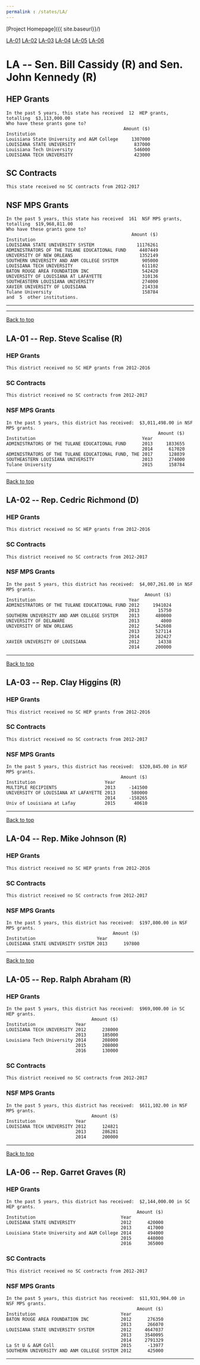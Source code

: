 ```yaml
---
permalink : /states/LA/
---
```

<a name="top"></a>
[Project Homepage]({{ site.baseurl}}/)


[LA-01](#LA-01)  [LA-02](#LA-02)  [LA-03](#LA-03)  [LA-04](#LA-04)  [LA-05](#LA-05)  [LA-06](#LA-06)  

# LA -- Sen. Bill Cassidy (R) and  Sen. John Kennedy (R)
## HEP Grants
```
In the past 5 years, this state has received  12  HEP grants, totalling  $3,113,000.00
Who have these grants gone to?
                                            Amount ($)
Institution                                           
Louisiana State University and A&M College     1307000
LOUISIANA STATE UNIVERSITY                      837000
Louisiana Tech University                       546000
LOUISIANA TECH UNIVERSITY                       423000
```
## SC Contracts
```
This state received no SC contracts from 2012-2017
```
## NSF MPS Grants
```
In the past 5 years, this state has received  161  NSF MPS grants, totalling  $19,968,811.00
Who have these grants gone to?
                                               Amount ($)
Institution                                              
LOUISIANA STATE UNIVERSITY SYSTEM                11176261
ADMINISTRATORS OF THE TULANE EDUCATIONAL FUND     4407449
UNIVERSITY OF NEW ORLEANS                         1352149
SOUTHERN UNIVERSITY AND ANM COLLEGE SYSTEM         905000
LOUISIANA TECH UNIVERSITY                          611102
BATON ROUGE AREA FOUNDATION INC                    542420
UNIVERSITY OF LOUISIANA AT LAFAYETTE               310136
SOUTHEASTERN LOUISIANA UNIVERSITY                  274000
XAVIER UNIVERSITY OF LOUISIANA                     214338
Tulane University                                  158784
and  5  other institutions.
```
---
---
<a name="LA-01"></a>
[Back to top](#top)
## LA-01 -- Rep. Steve Scalise (R)
### HEP Grants
```
This district received no SC HEP grants from 2012-2016
```
### SC Contracts
```
This district received no SC contracts from 2012-2017
```
### NSF MPS Grants
```
In the past 5 years, this district has received:  $3,011,498.00 in NSF MPS grants.
                                                         Amount ($)
Institution                                        Year            
ADMINISTRATORS OF THE TULANE EDUCATIONAL FUND      2013     1833655
                                                   2014      617020
ADMINISTRATORS OF THE TULANE EDUCATIONAL FUND, THE 2017      128039
SOUTHEASTERN LOUISIANA UNIVERSITY                  2013      274000
Tulane University                                  2015      158784
```
---
<a name="LA-02"></a>
[Back to top](#top)
## LA-02 -- Rep. Cedric Richmond (D)
### HEP Grants
```
This district received no SC HEP grants from 2012-2016
```
### SC Contracts
```
This district received no SC contracts from 2012-2017
```
### NSF MPS Grants
```
In the past 5 years, this district has received:  $4,007,261.00 in NSF MPS grants.
                                                    Amount ($)
Institution                                   Year            
ADMINISTRATORS OF THE TULANE EDUCATIONAL FUND 2012     1941024
                                              2013       15750
SOUTHERN UNIVERSITY AND ANM COLLEGE SYSTEM    2013      480000
UNIVERSITY OF DELAWARE                        2013        4000
UNIVERSITY OF NEW ORLEANS                     2012      542608
                                              2013      527114
                                              2014      282427
XAVIER UNIVERSITY OF LOUISIANA                2012       14338
                                              2014      200000
```
---
<a name="LA-03"></a>
[Back to top](#top)
## LA-03 -- Rep. Clay Higgins (R)
### HEP Grants
```
This district received no SC HEP grants from 2012-2016
```
### SC Contracts
```
This district received no SC contracts from 2012-2017
```
### NSF MPS Grants
```
In the past 5 years, this district has received:  $320,845.00 in NSF MPS grants.
                                           Amount ($)
Institution                          Year            
MULTIPLE RECIPIENTS                  2013     -141500
UNIVERSITY OF LOUISIANA AT LAFAYETTE 2013      580000
                                     2014     -158265
Univ of Louisiana at Lafay           2015       40610
```
---
<a name="LA-04"></a>
[Back to top](#top)
## LA-04 -- Rep. Mike Johnson (R)
### HEP Grants
```
This district received no SC HEP grants from 2012-2016
```
### SC Contracts
```
This district received no SC contracts from 2012-2017
```
### NSF MPS Grants
```
In the past 5 years, this district has received:  $197,800.00 in NSF MPS grants.
                                        Amount ($)
Institution                       Year            
LOUISIANA STATE UNIVERSITY SYSTEM 2013      197800
```
---
<a name="LA-05"></a>
[Back to top](#top)
## LA-05 -- Rep. Ralph Abraham (R)
### HEP Grants
```
In the past 5 years, this district has received:  $969,000.00 in SC HEP grants.
                                Amount ($)
Institution               Year            
LOUISIANA TECH UNIVERSITY 2012      238000
                          2013      185000
Louisiana Tech University 2014      208000
                          2015      208000
                          2016      130000
```
### SC Contracts
```
This district received no SC contracts from 2012-2017
```
### NSF MPS Grants
```
In the past 5 years, this district has received:  $611,102.00 in NSF MPS grants.
                                Amount ($)
Institution               Year            
LOUISIANA TECH UNIVERSITY 2012      124821
                          2013      286281
                          2014      200000
```
---
<a name="LA-06"></a>
[Back to top](#top)
## LA-06 -- Rep. Garret Graves (R)
### HEP Grants
```
In the past 5 years, this district has received:  $2,144,000.00 in SC HEP grants.
                                                 Amount ($)
Institution                                Year            
LOUISIANA STATE UNIVERSITY                 2012      420000
                                           2013      417000
Louisiana State University and A&M College 2014      494000
                                           2015      448000
                                           2016      365000
```
### SC Contracts
```
This district received no SC contracts from 2012-2017
```
### NSF MPS Grants
```
In the past 5 years, this district has received:  $11,931,904.00 in NSF MPS grants.
                                                 Amount ($)
Institution                                Year            
BATON ROUGE AREA FOUNDATION INC            2012      276350
                                           2013      266070
LOUISIANA STATE UNIVERSITY SYSTEM          2012     4647037
                                           2013     3540095
                                           2014     2791329
La St U & A&M Coll                         2015      -13977
SOUTHERN UNIVERSITY AND ANM COLLEGE SYSTEM 2012      425000
```
---
